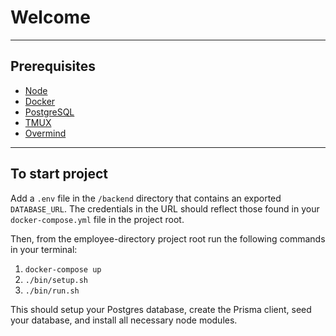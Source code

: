 
# Welcome

---

## Prerequisites

- [Node](https://formulae.brew.sh/formula/node)
- [Docker](https://docs.docker.com/get-docker/)
- [PostgreSQL](https://postgresapp.com/)
- [TMUX](https://github.com/tmux/tmux/wiki)
- [Overmind](https://github.com/DarthSim/overmind)

---

## To start project

Add a `.env` file in the `/backend` directory that contains an exported `DATABASE_URL`. The credentials in the URL should reflect those found in your `docker-compose.yml` file in the project root.

Then, from the employee-directory project root run the following commands in your terminal:

1. `docker-compose up`
2. `./bin/setup.sh`
3. `./bin/run.sh`

This should setup your Postgres database, create the Prisma client, seed your database, and install all necessary node modules.
